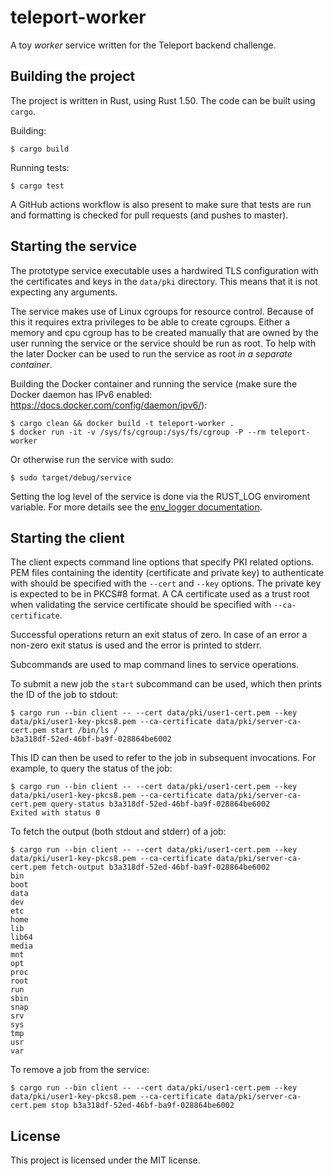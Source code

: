 # teleport-worker

A toy _worker_ service written for the Teleport backend challenge.

## Building the project

The project is written in Rust, using Rust 1.50. The code can be built using `cargo`.

Building:
```shell
$ cargo build
```

Running tests:
```shell
$ cargo test
```

A GitHub actions workflow is also present to make sure that tests are run and formatting is checked for pull requests (and pushes to master).

## Starting the service

The prototype service executable uses a hardwired TLS configuration with the certificates and keys in the `data/pki` directory. This means that it is not expecting any arguments.

The service makes use of Linux cgroups for resource control. Because of this it requires extra privileges to be able to create cgroups. Either a memory and cpu cgroup has to be created manually that are owned by the user running the service or the service should be run as root. To help with the later Docker can be used to run the service as root _in a separate container_.

Building the Docker container and running the service (make sure the Docker daemon has IPv6 enabled: https://docs.docker.com/config/daemon/ipv6/):

```shell
$ cargo clean && docker build -t teleport-worker .
$ docker run -it -v /sys/fs/cgroup:/sys/fs/cgroup -P --rm teleport-worker
```

Or otherwise run the service with sudo:

```shell
$ sudo target/debug/service
```

Setting the log level of the service is done via the RUST_LOG enviroment variable. For more details see the [env_logger documentation](https://docs.rs/env_logger/0.8.3/env_logger/).

## Starting the client

The client expects command line options that specify PKI related options. PEM files containing the identity (certificate and private key) to authenticate with should be specified with the `--cert` and `--key` options. The private key is expected to be in PKCS#8 format. A CA certificate used as a trust root when validating the service certificate should be specified with `--ca-certificate`.

Successful operations return an exit status of zero. In case of an error a non-zero exit status is used and the error is printed to stderr.

Subcommands are used to map command lines to service operations.

To submit a new job the `start` subcommand can be used, which then prints the ID of the job to stdout:

```shell
$ cargo run --bin client -- --cert data/pki/user1-cert.pem --key data/pki/user1-key-pkcs8.pem --ca-certificate data/pki/server-ca-cert.pem start /bin/ls /
b3a318df-52ed-46bf-ba9f-028864be6002
```

This ID can then be used to refer to the job in subsequent invocations. For example, to query the status of the job:

```shell
$ cargo run --bin client -- --cert data/pki/user1-cert.pem --key data/pki/user1-key-pkcs8.pem --ca-certificate data/pki/server-ca-cert.pem query-status b3a318df-52ed-46bf-ba9f-028864be6002
Exited with status 0
```

To fetch the output (both stdout and stderr) of a job:

```shell
$ cargo run --bin client -- --cert data/pki/user1-cert.pem --key data/pki/user1-key-pkcs8.pem --ca-certificate data/pki/server-ca-cert.pem fetch-output b3a318df-52ed-46bf-ba9f-028864be6002
bin
boot
data
dev
etc
home
lib
lib64
media
mnt
opt
proc
root
run
sbin
snap
srv
sys
tmp
usr
var
```

To remove a job from the service:

```shell
$ cargo run --bin client -- --cert data/pki/user1-cert.pem --key data/pki/user1-key-pkcs8.pem --ca-certificate data/pki/server-ca-cert.pem stop b3a318df-52ed-46bf-ba9f-028864be6002
```


## License

This project is licensed under the MIT license.
